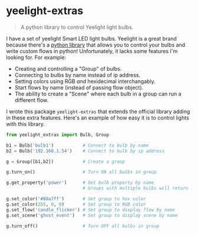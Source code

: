 # yeelight-extras

> A python library to control Yeelight light bulbs.

I have a set of yeelight Smart LED light bulbs. Yeelight is a great brand because there's a [python library](https://yeelight.readthedocs.io/en/latest/) that allows you to control your bulbs and write custom flows in python! Unfortunately, it lacks some features I'm looking for. For example:

* Creating and controlling a "Group" of bulbs.
* Connecting to bulbs by name instead of ip address.
* Setting colors using RGB *and* hexidecimal interchangably.
* Start flows by name (instead of passing flow object). 
* The ability to create a "Scene" where each bulb in a group can run a different flow.

I wrote this package `yeelight-extras` that extends the official library adding in these extra features. Here's an example of how easy it is to control lights with this library.

```python
from yeelight_extras import Bulb, Group

b1 = Bulb('bulb1')           # Connect to bulb by name
b2 = Bulb('192.168.1.54')    # Connect to bulb by ip address

g = Group([b1,b2])           # Create a group

g.turn_on()                  # Turn ON all bulbs in group

g.get_property('power')      # Get bulb property by name 
                             # Groups with multiple bulbs will return list (ie. ['on', 'on'])

g.set_color('#88a7ff')       # Set group to hex color
g.set_color(255, 0, 0)       # Set group to RGB color
g.set_flow('candle_flicker') # Set group to display flow by name
g.set_scene('ghost_event')   # Set group to display scene by name

g.turn_off()                 # Turn OFF all bulbs in group
```

